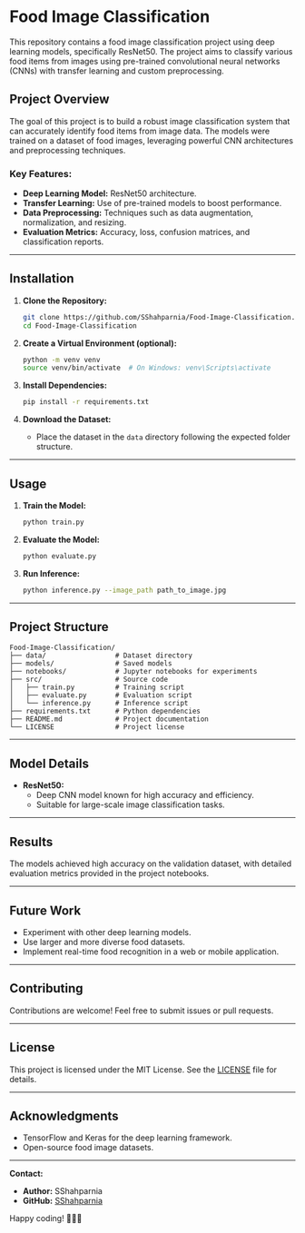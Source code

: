# Food Image Classification

This repository contains a food image classification project using deep learning models, specifically ResNet50. The project aims to classify various food items from images using pre-trained convolutional neural networks (CNNs) with transfer learning and custom preprocessing.

## Project Overview
The goal of this project is to build a robust image classification system that can accurately identify food items from image data. The models were trained on a dataset of food images, leveraging powerful CNN architectures and preprocessing techniques.

### Key Features:
- **Deep Learning Model:** ResNet50 architecture.
- **Transfer Learning:** Use of pre-trained models to boost performance.
- **Data Preprocessing:** Techniques such as data augmentation, normalization, and resizing.
- **Evaluation Metrics:** Accuracy, loss, confusion matrices, and classification reports.

---
## Installation

1. **Clone the Repository:**
   ```bash
   git clone https://github.com/SShahparnia/Food-Image-Classification.git
   cd Food-Image-Classification
   ```

2. **Create a Virtual Environment (optional):**
   ```bash
   python -m venv venv
   source venv/bin/activate  # On Windows: venv\Scripts\activate
   ```

3. **Install Dependencies:**
   ```bash
   pip install -r requirements.txt
   ```

4. **Download the Dataset:**
   - Place the dataset in the `data` directory following the expected folder structure.

---
## Usage

1. **Train the Model:**
   ```bash
   python train.py
   ```

2. **Evaluate the Model:**
   ```bash
   python evaluate.py
   ```

3. **Run Inference:**
   ```bash
   python inference.py --image_path path_to_image.jpg
   ```

---
## Project Structure
```
Food-Image-Classification/
├── data/                 # Dataset directory
├── models/               # Saved models
├── notebooks/            # Jupyter notebooks for experiments
├── src/                  # Source code
│   ├── train.py          # Training script
│   ├── evaluate.py       # Evaluation script
│   └── inference.py      # Inference script
├── requirements.txt      # Python dependencies
├── README.md             # Project documentation
└── LICENSE               # Project license
```

---
## Model Details

- **ResNet50:**
  - Deep CNN model known for high accuracy and efficiency.
  - Suitable for large-scale image classification tasks.

---
## Results
The models achieved high accuracy on the validation dataset, with detailed evaluation metrics provided in the project notebooks.

---
## Future Work
- Experiment with other deep learning models.
- Use larger and more diverse food datasets.
- Implement real-time food recognition in a web or mobile application.

---
## Contributing
Contributions are welcome! Feel free to submit issues or pull requests.

---
## License
This project is licensed under the MIT License. See the [LICENSE](LICENSE) file for details.

---
## Acknowledgments
- TensorFlow and Keras for the deep learning framework.
- Open-source food image datasets.

---
**Contact:**
- **Author:** SShahparnia
- **GitHub:** [SShahparnia](https://github.com/SShahparnia)

Happy coding! 🍔🍕🍜
```

